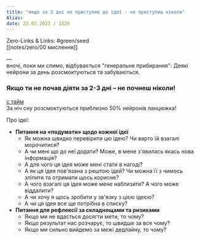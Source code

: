 ```yaml
---
title: "якщо за 3 дні не приступив до ідеї - не приступиш ніколи"
Alias: 
date: 22.03.2023 / 1529  
---
```

Zero-Links & Links:  #green/seed  
[[notes/zero/00 мислення]]

—  
вночі, поки ми спимо, відбувається "генеральне прибирання": Деякі нейрони за день розсмоктуються та забуваються.
### Якщо ти не почав діяти за 2-3 дні – не почнеш ніколи!
[с тайм](https://youtu.be/C02ISbQ0Ctg?t=1111)  
За ніч сну розсмоктуються приблизно 50% нейронів ланцюжка!  


Про ідеї:  
- **Питання на «подумати» щодо кожної ідеї**
     - Як можна швидко перевірити цю ідею? Чи варто їй взагалі морочитися?
     - А чи мені що до неї додати? Може, в мене з'явилась якась нова інформація?
     - А для чого ця ідея може мені стати в нагоді?
     - А як ця ідея пов'язана з рештою ідей? Чи можна її з чимось зліпити та отримати щось корисне?
     - А чого взагалі ця ідея може мене наблизити? А чого може віддалити?
     - А чи хочу я щось зробити у зв'язку з цією ідеєю?
     - А чи ця ідея все ще потрібна в списку?
- **Питання для рефлексії за складнощами та ризиками**
     - Якщо ми не вдасться досягти мети, то чому?
     - Якщо результат нас розчарує, то швидше за все чому?
     - Якщо ми сильно вийдемо за межі дедлайну, то чому?  
  
